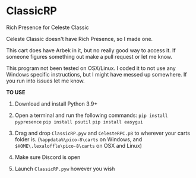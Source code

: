 # ClassicRP
Rich Presence for Celeste Classic

Celeste Classic doesn't have Rich Presence, so I made one.

This cart does have Arbek in it, but no really good way to access it. If someone figures something out make a pull request or let me know.

This program not been tested on OSX/Linux. I coded it to not use any Windows specific instructions, but I might have messed up somewhere. If you run into issues let me know.

**TO USE**

1. Download and install Python 3.9+

2. Open a terminal and run the following commands: `pip install pypresence` `pip install psutil` `pip install easygui`

3. Drag and drop `ClassicRP.pyw` and `CelesteRPC.p8` to wherever your carts folder is. (`%appdata%\pico-8\carts` on Windows, and `$HOME\.lexaloffle\pico-8\carts` on OSX and Linux)

4. Make sure Discord is open

5. Launch `ClassicRP.pyw` however you wish



